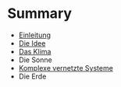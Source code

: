 # Summary

* [Einleitung](README.md)
* [Die Idee](die_idee.md)
* [Das Klima](das_klima.md)
* Die Sonne
* [Komplexe vernetzte Systeme](komplexe_vernetzte_systeme.md)
* Die Erde

